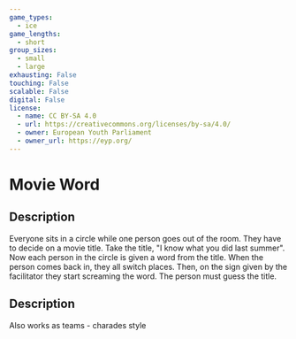 ```yaml
---
game_types:
  - ice
game_lengths:
  - short
group_sizes:
  - small
  - large
exhausting: False
touching: False
scalable: False
digital: False
license:
  - name: CC BY-SA 4.0
  - url: https://creativecommons.org/licenses/by-sa/4.0/
  - owner: European Youth Parliament
  - owner_url: https://eyp.org/
---
```

# Movie Word

## Description
Everyone sits in a circle while one person goes out of the room. They have to
decide on a movie title. Take the title, "I know what you did last summer". Now each person in the circle is given a word from the title. When the person comes back in, they all switch places. Then, on the sign given by the facilitator they start screaming the word. The person must guess the title.

## Description
Also works as teams - charades style
